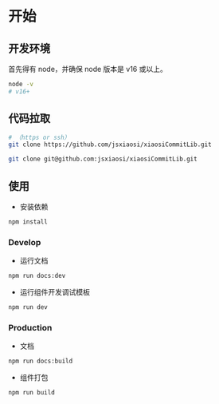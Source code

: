 # 开始

## 开发环境

首先得有 node，并确保 node 版本是 v16 或以上。

``` sh
node -v
# v16+
```

## 代码拉取
``` sh
# （https or ssh）
git clone https://github.com/jsxiaosi/xiaosiCommitLib.git

git clone git@github.com:jsxiaosi/xiaosiCommitLib.git
```

## 使用
- 安装依赖
``` sh
npm install
```

### Develop
- 运行文档
``` sh
npm run docs:dev
```

- 运行组件开发调试模板
``` sh
npm run dev
```

### Production
- 文档
``` sh
npm run docs:build
```

- 组件打包
``` sh
npm run build
```